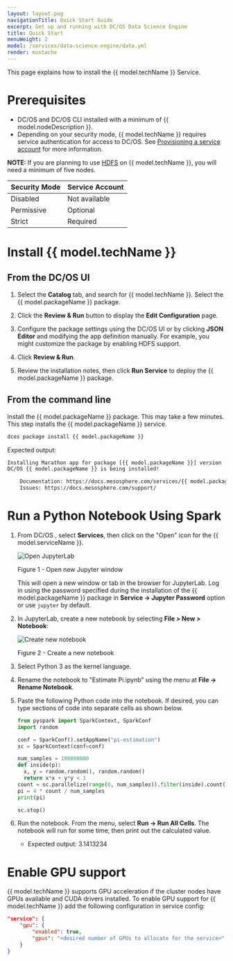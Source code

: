 ```yaml
---
layout: layout.pug
navigationTitle: Quick Start Guide
excerpt: Get up and running with DC/OS Data Science Engine
title: Quick Start
menuWeight: 2
model: /services/data-science-engine/data.yml
render: mustache
---
```


This page explains how to install the {{ model.techName }} Service.

# Prerequisites


- DC/OS and DC/OS CLI installed with a minimum of {{ model.nodeDescription }}.
- Depending on your security mode, {{ model.techName }} requires service authentication for access to DC/OS. See [Provisioning a service account](/services/data-science-engine/1.0.0/security/#provisioning-a-service-account) for more information.

<p class="message--note"><strong>NOTE: </strong> If you are planning to use <a href="/services/data-science-engine/1.0.0/hdfs/">HDFS</a> on {{ model.techName }}, you will need a minimum of five nodes.</p>

| Security Mode | Service Account |
|----------------|------------------|
| Disabled | Not available |
| Permissive | Optional |
| Strict | Required |

# Install {{ model.techName }}

## From the DC/OS UI

1. Select the **Catalog** tab, and search for {{ model.techName }}. Select the {{ model.packageName }} package.

1. Click the **Review & Run** button to display the **Edit Configuration** page.

1. Configure the package settings using  the DC/OS UI or by clicking **JSON Editor** and modifying the app definition manually. For example, you might customize the package by enabling HDFS support.

1. Click **Review & Run**.

1. Review the installation notes, then click **Run Service** to deploy the {{ model.packageName }} package.


## From the command line

Install the {{ model.packageName }} package. This may take a few minutes. This step installs the {{ model.packageName }} service.

   ```bash
   dcos package install {{ model.packageName }}
   ```

   Expected output:

   ```bash
   Installing Marathon app for package [{{ model.packageName }}] version [2.8.0-2.4.0]
   DC/OS {{ model.packageName }} is being installed!

       Documentation: https://docs.mesosphere.com/services/{{ model.packageName }}/
       Issues: https://docs.mesosphere.com/support/
   ```


# Run a Python Notebook Using Spark

1. From DC/OS , select **Services**, then click on the "Open" icon for the {{ model.serviceName }}.

    ![Open JupyterLab](/services/data-science-engine/img/dcos-jupyter-new-window.png)

    Figure 1 - Open new Jupyter window

    This will open a new window or tab in the browser for JupyterLab.  Log in using the password specified during the installation of the {{ model.packageName }} package in **Service -> Jupyter Password** option or use `jupyter` by default.

1. In JupyterLab, create a new notebook by selecting **File > New > Notebook**:

   ![Create new notebook](/services/data-science-engine/img/jupyterlab-menu-file-new-notebook.png)

   Figure 2 - Create a new notebook

1. Select Python 3 as the kernel language.

1. Rename the notebook to "Estimate Pi.ipynb" using the menu at **File -> Rename Notebook**.

1. Paste the following Python code into the notebook.  If desired, you can type sections of code into separate cells as shown below.


   ```python
   from pyspark import SparkContext, SparkConf
   import random

   conf = SparkConf().setAppName("pi-estimation")
   sc = SparkContext(conf=conf)

   num_samples = 100000000
   def inside(p):     
     x, y = random.random(), random.random()
     return x*x + y*y < 1
   count = sc.parallelize(range(0, num_samples)).filter(inside).count()
   pi = 4 * count / num_samples
   print(pi)

   sc.stop()
   ```


1. Run the notebook. From the menu, select **Run -> Run All Cells**. The notebook will run for some time, then print out the calculated value.

   - Expected output: 3.1413234


# Enable GPU support

{{ model.techName }} supports GPU acceleration if the cluster nodes have GPUs available and CUDA drivers installed. To enable GPU support for {{ model.techName }} add the following configuration in service config:

```json
"service": {
    "gpu": {
        "enabled": true,
        "gpus": "<desired number of GPUs to allocate for the service>"
    }
}
```
